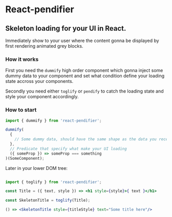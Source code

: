 # React-pendifier

## Skeleton loading for your UI in React.
Immediately show to your user where the content gonna be displayed by first rendering animated grey blocks.

### How it works

First you need the `dummify` high order component which gonna inject some dummy data to your component and set what condition define your loading state accross your components.

Secondly you need either `toglify` or `pendify` to catch the loading state and style your component accordingly.

### How to start

```jsx
import { dummify } from 'react-pendifier';

dummify(
  {
    // Some dummy data, should have the same shape as the data you receive into your component
  },
  // Predicate that specify what make your UI loading
  ({ someProp }) => someProp === something
)(SomeComponent);
```

Later in your lower DOM tree:

```jsx

import { toglify } from 'react-pendifier';

const Title = ({ text, style }) => <h1 style={style}>{ text }</h1>

const SkeletonTitle = toglify(Title);

() => <SkeletonTitle style={titleStyle} text="Some title here"/>
```
